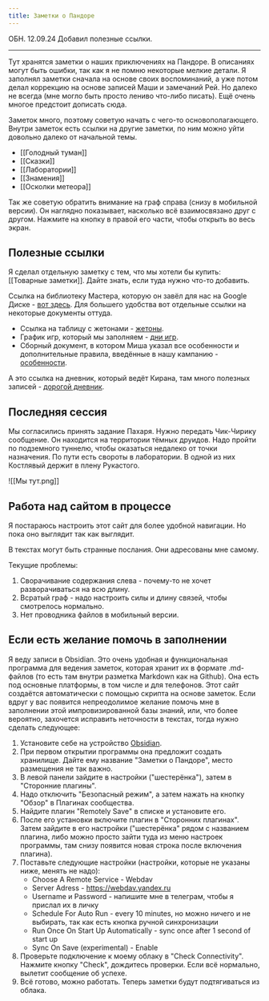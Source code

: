 ```yaml
---
title: Заметки о Пандоре
---
```


ОБН. 12.09.24 Добавил полезные ссылки.

---
Тут хранятся заметки о наших приключениях на Пандоре. В описаниях могут быть ошибки, так как я не помню некоторые мелкие детали. Я заполнял заметки сначала на основе своих воспоминаний, а уже потом делал коррекцию на основе записей Маши и замечаний Рей. Но далеко не всегда (мне могло быть просто лениво что-либо писать). Ещё очень многое предстоит дописать сюда.

Заметок много, поэтому советую начать с чего-то основополагающего. Внутри заметок есть ссылки на другие заметки, по ним можно уйти довольно далеко от начальной темы. 

- [[Голодный туман]]
- [[Сказки]]
- [[Лаборатории]]
- [[Знамения]]
- [[Осколки метеора]]

Так же советую обратить внимание на граф справа (снизу в мобильной версии). Он наглядно показывает, насколько всё взаимосвязано друг с другом. Нажмите на кнопку в правой его части, чтобы открыть во весь экран.
## Полезные ссылки

Я сделал отдельную заметку с тем, что мы хотели бы купить: [[Товарные заметки]]. Дайте знать, если туда нужно что-то добавить.

Ссылка на библиотеку Мастера, которую он завёл для нас на Google Диске - [вот здесь](https://drive.google.com/drive/folders/13XopvHQfjsbXzw2UkajbebmaQGuWXWa3?usp=sharing).
Для большего удобства вот отдельные ссылки на некоторые документы оттуда.
* Ссылка на таблицу с жетонами - [жетоны](https://docs.google.com/spreadsheets/d/1F3LRVit35QXHJJz55Fa64ZQycvFbkN-yaum6WLPOHvU/edit?usp=drivesdk).
* График игр, который мы заполняем - [дни игр](https://docs.google.com/spreadsheets/d/1U4VALIBFLojo0Qxu0yGbkr4VILgC8ozKn26Si_StOBs/edit?usp=drivesdk).
* Сборный документ, в котором Миша указал все особенности и дополнительные правила, введённые в нашу кампанию - [особенности](https://docs.google.com/document/d/1hNuv7Mxtmb9YDNyIjxpdYlhrIHkckHYi/edit?usp=drivesdk&ouid=101022088505209976396&rtpof=true&sd=true).

А это ссылка на дневник, который ведёт Кирана, там много полезных записей - [дорогой дневник](https://docs.google.com/presentation/d/1i4mPgJVHfyqAF6zGkZN-Uvk8XjKjWVL_TjmWCBL4INs/edit?usp=drivesdk).
## Последняя сессия

Мы согласились принять задание Пахаря. Нужно передать Чик-Чирику сообщение. Он находится на территории тёмных друидов. Надо пройти по подземного туннелю, чтобы оказаться недалеко от точки назначения. По пути есть свороты в лаборатории. В одной из них Костлявый держит в плену Рукастого.

![[Мы тут.png]]


## Работа над сайтом в процессе 

Я постараюсь настроить этот сайт для более удобной навигации. Но пока оно выглядит так как выглядит. 

В текстах могут быть странные послания. Они адресованы мне самому.

Текущие проблемы:
1) Сворачивание содержания слева - почему-то не хочет разворачиваться на всю длину.
2) Всратый граф - надо настроить силы и длину связей, чтобы смотрелось нормально.
3) Нет проводника файлов в мобильный версии.

## Если есть желание помочь в заполнении

Я веду записи в Obsidian. Это очень удобная и функциональная программа для ведения заметок, которая хранит их в формате .md-файлов (то есть там внутри разметка Markdown как на Github). Она есть под основные платформы, в том числе и для телефонов. Этот сайт создаётся автоматически с помощью скрипта на основе заметок. 
Если вдруг у вас появится непреодолимое желание помочь мне в заполнении этой импровизированной базы знаний, или, что более вероятно, захочется исправить неточности в текстах, тогда нужно сделать следующее:
1) Установите себе на устройство [Obsidian](https://obsidian.md/download).
2) При первом открытии программы она предложит создать хранилище. Дайте ему название "Заметки о Пандоре", место размещения не так важно.
3) В левой панели зайдите в настройки ("шестерёнка"), затем в "Сторонние плагины".
4) Надо отключить "Безопасный режим", а затем нажать на кнопку "Обзор" в Плагинах сообщества.
5) Найдите плагин "Remotely Save" в списке и установите его.
6) После его установки включите плагин в "Сторонних плагинах". Затем зайдите в его настройки ("шестерёнка" рядом с названием плагина, либо можно просто зайти туда из меню настроек программы, там снизу появится новая строка после включения плагина).
7) Поставьте следующие настройки (настройки, которые не указаны ниже, менять не надо):
   * Choose A Remote Service - Webdav
   * Server Adress - https://webdav.yandex.ru
   * Username и Password - напишите мне в телеграм, чтобы я прислал их в личку
   * Schedule For Auto Run - every 10 minutes, но можно ничего и не выбирать, так как есть кнопка ручной синхронизации
   * Run Once On Start Up Automatically - sync once after 1 second of start up
   * Sync On Save (experimental) - Enable
8) Проверьте подключение к моему облаку в "Check Connectivity". Нажмите кнопку "Check", дождитесь проверки. Если всё нормально, вылетит сообщение об успехе.
9) Всё готово, можно работать. Теперь заметки будут подтягиваться из облака.
